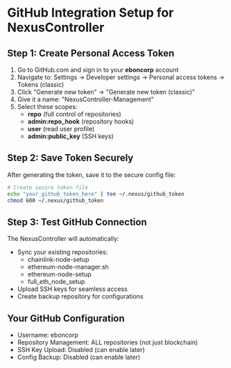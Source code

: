# GitHub Integration Setup for NexusController

## Step 1: Create Personal Access Token

1. Go to GitHub.com and sign in to your **eboncorp** account
2. Navigate to: Settings → Developer settings → Personal access tokens → Tokens (classic)
3. Click "Generate new token" → "Generate new token (classic)"
4. Give it a name: "NexusController-Management"
5. Select these scopes:
   - **repo** (full control of repositories)
   - **admin:repo_hook** (repository hooks)
   - **user** (read user profile)
   - **admin:public_key** (SSH keys)

## Step 2: Save Token Securely

After generating the token, save it to the secure config file:

```bash
# Create secure token file
echo "your_github_token_here" | tee ~/.nexus/github_token
chmod 600 ~/.nexus/github_token
```

## Step 3: Test GitHub Connection

The NexusController will automatically:
- Sync your existing repositories: 
  - chainlink-node-setup
  - ethereum-node-manager.sh
  - ethereum-node-setup
  - full_eth_node_setup
- Upload SSH keys for seamless access
- Create backup repository for configurations

## Your GitHub Configuration
- Username: eboncorp
- Repository Management: ALL repositories (not just blockchain)
- SSH Key Upload: Disabled (can enable later)
- Config Backup: Disabled (can enable later)